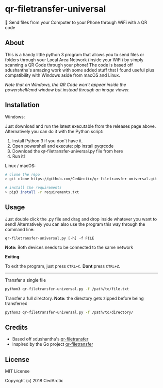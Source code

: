 # qr-filetransfer-universal
📁 Send files from your Computer to your Phone through WiFi with a QR code

## About
This is a handy little python 3 program that allows you to send files or folders through your Local Area Network (inside your WiFi) by simply scanning a QR Code through your phone! The code is based off sdushantha's amazing work with some added stuff that I found useful plus compatibility with Windows aside from macOS and Linux.

*Note that on Windows, the QR Code won't appear inside the powershell/cmd window but instead through an image viewer.*

## Installation

Windows:

Just download and run the latest executable from the releases page above. Alternatively you can do it with the Python script:

1. Install Python 3 if you don't have it.
2. Open powershell and execute:
    pip install pyqrcode
3. Download the qr-filetransfer-universal.py file from here
4. Run it!


Linux / macOS:
```bash
# clone the repo
> git clone https://github.com/CedArctic/qr-filetransfer-universal.git

# install the requirements
> pip3 install -r requirements.txt
```


## Usage
Just double click the .py file and drag and drop inside whatever you want to send! Alternatively you can also use the program this way through the command line:

```
qr-filetransfer-universal.py [-h] -f FILE
```

**Note:** Both devices needs to be connected to the same network

**Exiting**

To exit the program, just press ```CTRL+C```. **Dont** press ```CTRL+Z```.

---

Transfer a single file
```bash
python3 qr-filetransfer-universal.py -f /path/to/file.txt
```


Transfer a full directory. **Note:** the directory gets zipped before being transferred
```bash
python3 qr-filetransfer-universal.py -f /path/to/directory/
```

## Credits
* Based off sdushantha's [qr-filetransfer](https://github.com/sdushantha/qr-filetransfer)
* Inspired by the Go project [qr-filetransfer](https://github.com/claudiodangelis/qr-filetransfer)


## License
MIT License

Copyright (c) 2018 CedArctic
